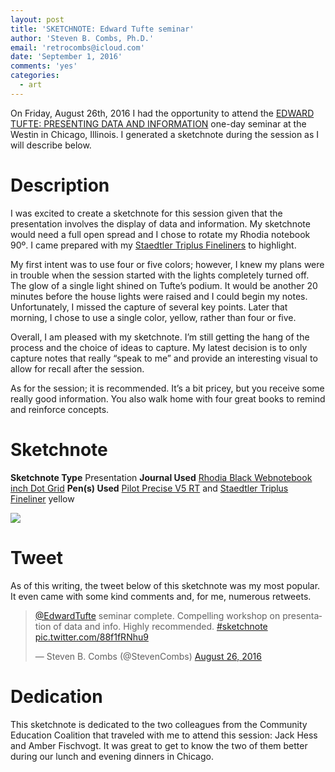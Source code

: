 ```yaml
---
layout: post
title: 'SKETCHNOTE: Edward Tufte seminar'
author: 'Steven B. Combs, Ph.D.'
email: 'retrocombs@icloud.com'
date: 'September 1, 2016'
comments: 'yes'
categories:
  - art
---
```


On Friday, August 26th, 2016 I had the opportunity to attend the [EDWARD TUFTE: PRESENTING DATA AND INFORMATION][1] one-day seminar at the Westin in Chicago, Illinois. I generated a sketchnote during the session as I will describe below.

# Description
I was excited to create a sketchnote for this session given that the presentation involves the display of data and information. My sketchnote would need a full open spread and I chose to rotate my Rhodia notebook 90º. I came prepared with my [Staedtler Triplus Fineliners][2] to highlight.

My first intent was to use four or five colors; however, I knew my plans were in trouble when the session started with the lights completely turned off. The glow of a single light shined on Tufte’s podium. It would be another 20 minutes before the house lights were raised and I could begin my notes. Unfortunately, I missed the capture of several key points. Later that morning, I chose to use a single color, yellow, rather than four or five.

Overall, I am pleased with my sketchnote. I’m still getting the hang of the process and the choice of ideas to capture. My latest decision is to only capture notes that really “speak to me” and provide an interesting visual to allow for recall after the session.

As for the session; it is recommended. It’s a bit pricey, but you receive some really good information. You also walk home with four great books to remind and reinforce concepts.

# Sketchnote

**Sketchnote Type** Presentation
**Journal Used** [Rhodia Black Webnotebook inch Dot Grid][3]
**Pen(s) Used** [Pilot Precise V5 RT][4] and [Staedtler Triplus Fineliner][5] yellow

![][image-1]

# Tweet
As of this writing, the tweet below of this sketchnote was my most popular. It even came with some kind comments and, for me, numerous retweets.

<blockquote class="twitter-tweet" data-lang="en"><p lang="en" dir="ltr"><a href="https://twitter.com/EdwardTufte">@EdwardTufte</a> seminar complete. Compelling workshop on presentation of data and info. Highly recommended. <a href="https://twitter.com/hashtag/sketchnote?src=hash">#sketchnote</a> <a href="https://t.co/88f1fRNhu9">pic.twitter.com/88f1fRNhu9</a></p>&mdash; Steven B. Combs (@StevenCombs) <a href="https://twitter.com/StevenCombs/status/769284114394611712">August 26, 2016</a></blockquote>
<script async src="//platform.twitter.com/widgets.js" charset="utf-8"></script>

# Dedication
This sketchnote is dedicated to the two colleagues from the Community Education Coalition that traveled with me to attend this session: Jack Hess and Amber Fischvogt. It was great to get to know the two of them better during our lunch and evening dinners in Chicago.

[1]:	https://www.edwardtufte.com/tufte/courses
[2]:	http://www.stevencombs.com/art/2015/03/20/staedtler-triplus-fineliner-review.html
[3]:	http://amzn.to/2c5gouJ
[4]:	http://amzn.to/2bRNBLp
[5]:	http://amzn.to/2c5O8Z0

[image-1]:	https://lh3.googleusercontent.com/30C0zW-GZsw78PFR2WV_RsiZyt9bs6NhS9gJY31knlOnWP40H0NwAx8LGpya0z65WUP4_ZCqvnRCxIKC2c_F93LFj1uwjexOH9YUVAxEGDF3ziLul2ixU1NtoZHp10DFZd0_Qmf6FSKPSgUabqJmjCaopDXDR-46mlJ8mgAWr37wfzCtyRnuxqRWILUBve6NcRgyMllxeMF6cg4UIuMb1Vw0OpOQNjLifstZtAfUkY9NiFmPLP8W1xtTVdeWbQpTupoSNFXWoLxtEmX_BHdz-EtVxJh11TS0mDipA3QFq-TiF-hV9b5dyfsee7Wiu-68PeM-yvEqS5AF8Fj4IJcJIclltQ_sDp9udCiAFosN5EtBO5Lk7J24fkvJ8SLS6SP1HSPY9j3379MBCh70Xsdw9Q-lHq74tq_s1x5jh8_3qRVZDn2i35PHq9MHgmIqO-wAdv5MvNajLsaIWlBmPEKw78Iv4u85_zQlH5iALBtBeGH9fYck7uZUsLpG3UkAZomCFUKpvvQHiMhbrfwTkAHk_gJawsuWTbBZnCT6KByQYJTbfogAfSgaxZkULvb8Jebd67EZi4Sa4T7vVJtK2K926jJEjYGe7uzwmgsJofZD-UeWvqaw9g=w741-h961-no
